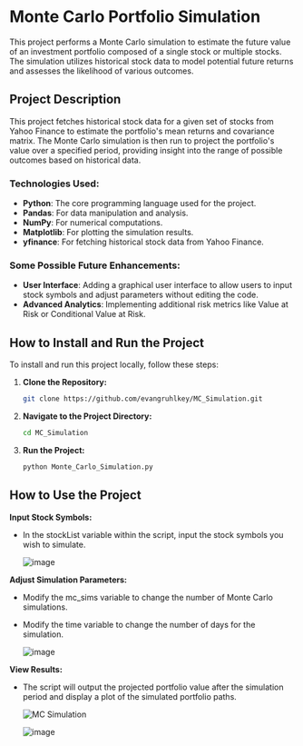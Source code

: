 # Monte Carlo Portfolio Simulation

This project performs a Monte Carlo simulation to estimate the future value of an investment portfolio composed of a single stock or multiple stocks. The simulation utilizes historical stock data to model potential future returns and assesses the likelihood of various outcomes.

## Project Description

This project fetches historical stock data for a given set of stocks from Yahoo Finance to estimate the portfolio's mean returns and covariance matrix. The Monte Carlo simulation is then run to project the portfolio's value over a specified period, providing insight into the range of possible outcomes based on historical data.

### Technologies Used:
- **Python**: The core programming language used for the project.
- **Pandas**: For data manipulation and analysis.
- **NumPy**: For numerical computations.
- **Matplotlib**: For plotting the simulation results.
- **yfinance**: For fetching historical stock data from Yahoo Finance.


### Some Possible Future Enhancements:
- **User Interface**: Adding a graphical user interface to allow users to input stock symbols and adjust parameters without editing the code.
- **Advanced Analytics**: Implementing additional risk metrics like Value at Risk or Conditional Value at Risk.

## How to Install and Run the Project

To install and run this project locally, follow these steps:

1. **Clone the Repository:**


   ```bash
   git clone https://github.com/evangruhlkey/MC_Simulation.git
   ```
2. **Navigate to the Project Directory:**
   ```bash
   cd MC_Simulation
   ```
3. **Run the Project:**
   ```bash
   python Monte_Carlo_Simulation.py
   ```

## How to Use the Project
**Input Stock Symbols:**

  - In the stockList variable within the script, input the stock symbols you wish to simulate.
    
    ![image](https://github.com/user-attachments/assets/a881e46b-e7e4-478e-8f46-efe49d521f5b)

  
**Adjust Simulation Parameters:**

- Modify the mc_sims variable to change the number of Monte Carlo simulations.
- Modify the time variable to change the number of days for the simulation.
  
  ![image](https://github.com/user-attachments/assets/55588d26-8166-4e39-86cb-51cea912f6bc)


**View Results:**

- The script will output the projected portfolio value after the simulation period and display a plot of the simulated portfolio paths.

  ![MC Simulation](https://github.com/user-attachments/assets/3236126c-6cdd-47c2-8a41-0940636e9980)

  ![image](https://github.com/user-attachments/assets/6d8b22e0-ea7a-469e-9a8a-9228f3999498)

   

